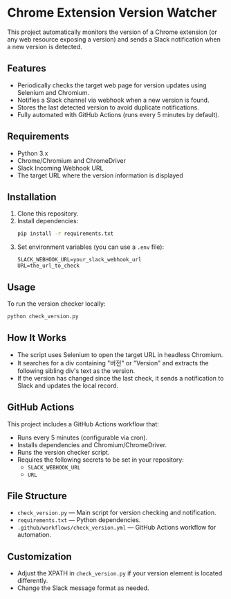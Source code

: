 # Chrome Extension Version Watcher

This project automatically monitors the version of a Chrome extension (or any web resource exposing a version) and sends a Slack notification when a new version is detected.

## Features

- Periodically checks the target web page for version updates using Selenium and Chromium.
- Notifies a Slack channel via webhook when a new version is found.
- Stores the last detected version to avoid duplicate notifications.
- Fully automated with GitHub Actions (runs every 5 minutes by default).

## Requirements

- Python 3.x
- Chrome/Chromium and ChromeDriver
- Slack Incoming Webhook URL
- The target URL where the version information is displayed

## Installation

1. Clone this repository.
2. Install dependencies:
   ```bash
   pip install -r requirements.txt
   ```
3. Set environment variables (you can use a `.env` file):
   ```
   SLACK_WEBHOOK_URL=your_slack_webhook_url
   URL=the_url_to_check
   ```

## Usage

To run the version checker locally:

```bash
python check_version.py
```

## How It Works

- The script uses Selenium to open the target URL in headless Chromium.
- It searches for a div containing "버전" or "Version" and extracts the following sibling div's text as the version.
- If the version has changed since the last check, it sends a notification to Slack and updates the local record.

## GitHub Actions

This project includes a GitHub Actions workflow that:

- Runs every 5 minutes (configurable via cron).
- Installs dependencies and Chromium/ChromeDriver.
- Runs the version checker script.
- Requires the following secrets to be set in your repository:
  - `SLACK_WEBHOOK_URL`
  - `URL`

## File Structure

- `check_version.py` — Main script for version checking and notification.
- `requirements.txt` — Python dependencies.
- `.github/workflows/check_version.yml` — GitHub Actions workflow for automation.

## Customization

- Adjust the XPATH in `check_version.py` if your version element is located differently.
- Change the Slack message format as needed.

